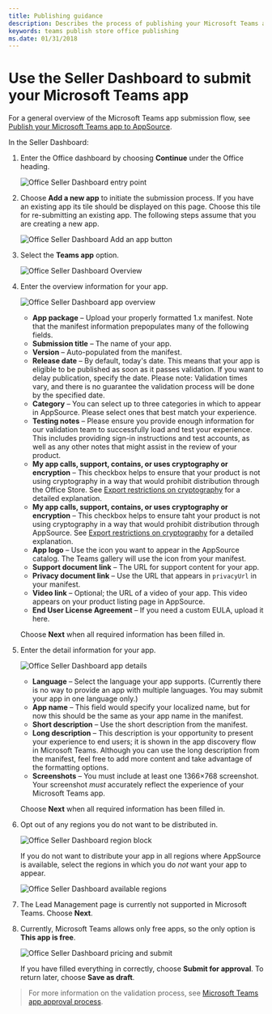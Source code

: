 ```yaml
---
title: Publishing guidance
description: Describes the process of publishing your Microsoft Teams app to AppSource
keywords: teams publish store office publishing
ms.date: 01/31/2018
---
```

# Use the Seller Dashboard to submit your Microsoft Teams app

For a general overview of the Microsoft Teams app submission flow, see [Publish your Microsoft Teams app to AppSource](~/publishing/apps-publish).

In the Seller Dashboard:

1. Enter the Office dashboard by choosing **Continue** under the Office heading.

   ![Office Seller Dashboard entry point](~/assets/images/submission/sellerdashboardofficeentry.png)

2. Choose **Add a new app** to initiate the submission process. If you have an existing app its tile should be displayed on this page. Choose this tile for re-submitting an existing app. The following steps assume that you are creating a new app.

   ![Office Seller Dashboard Add an app button](~/assets/images/submission/sellerdashboardaddapp.png)

3. Select the **Teams app** option.

   ![Office Seller Dashboard Overview](~/assets/images/submission/sdapptype.png)

4. Enter the overview information for your app.

   ![Office Seller Dashboard app overview](~/assets/images/submission/sdoverviewcrop.png)

   * **App package** – Upload your properly formatted 1.x manifest. Note that the manifest information prepopulates many of the following fields.
   * **Submission title** – The name of your app.
   * **Version** – Auto-populated from the manifest.
   * **Release date** – By default, today's date. This means that your app is eligible to be published as soon as it passes validation. If you want to delay publication, specify the date. Please note: Validation times vary, and there is no guarantee the validation process will be done by the specified date.
   * **Category** – You can select up to three categories in which to appear in AppSource. Please select ones that best match your experience.
   * **Testing notes** – Please ensure you provide enough information for our validation team to successfully load and test your experience. This includes providing sign-in instructions and test accounts, as well as any other notes that might assist in the review of your product.
   * **My app calls, support, contains, or uses cryptography or encryption** – This checkbox helps to ensure that your product is not using cryptography in a way that would prohibit distribution through the Office Store. See [Export restrictions on cryptography](https://docs.microsoft.com/en-us/windows/uwp/security/export-restrictions-on-cryptography) for a detailed explanation.
   * **My app calls, support, contains, or uses cryptography or encryption** – This checkbox helps to ensure taht your product is not using cryptography in a way that would prohibit distribution through AppSource. See [Export restrictions on cryptography](https://docs.microsoft.com/en-us/windows/uwp/security/export-restrictions-on-cryptography) for a detailed explanation.
   * **App logo** – Use the icon you want to appear in the AppSource catalog. The Teams gallery will use the icon from your manifest.
   * **Support document link** – The URL for support content for your app.
   * **Privacy document link** – Use the URL that appears in `privacyUrl` in your manifest.
   * **Video link** – Optional; the URL of a video of your app. This video appears on your product listing page in AppSource.
   * **End User License Agreement** – If you need a custom EULA, upload it here.

   Choose **Next** when all required information has been filled in.

4. Enter the detail information for your app.

   ![Office Seller Dashboard app details](~/assets/images/submission/sddetails.png)

   * **Language** – Select the language your app supports. (Currently there is no way to provide an app with multiple languages. You may submit your app in one language only.)
   * **App name** – This field would specify your localized name, but for now this should be the same as your app name in the manifest.
   * **Short description** – Use the short description from the manifest.
   * **Long description** – This description is your opportunity to present your experience to end users; it is shown in the app discovery flow in Microsoft Teams. Although you can use the long description from the manifest, feel free to add more content and take advantage of the formatting options.
   * **Screenshots** – You must include at least one 1366&times;768 screenshot. Your screenshot *must* accurately reflect the experience of your Microsoft Teams app.

   Choose **Next** when all required information has been filled in.

5. Opt out of any regions you do not want to be distributed in.

   ![Office Seller Dashboard region block](~/assets/images/submission/sdblockregions.png)

   If you do not want to distribute your app in all regions where AppSource is available, select the regions in which you do *not* want your app to appear.

   ![Office Seller Dashboard available regions](~/assets/images/submission/sdregions.png)

6. The Lead Management page is currently not supported in Microsoft Teams. Choose **Next**.

7. Currently, Microsoft Teams allows only free apps, so the only option is **This app is free**.

   ![Office Seller Dashboard pricing and submit](~/assets/images/submission/sdpricing.png)

   If you have filled everything in correctly, choose **Submit for approval**. To return later, choose **Save as draft**.

>For more information on the validation process, see [Microsoft Teams app approval process](~/publishing/apps-publish#microsoft-teams-app-approval-process).
